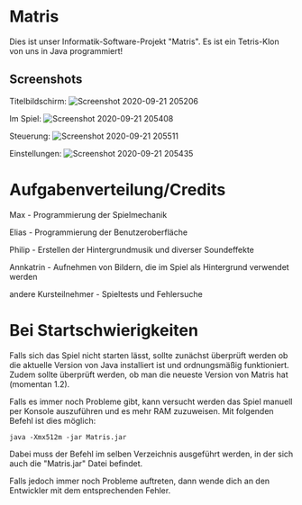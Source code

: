 # Matris

Dies ist unser Informatik-Software-Projekt "Matris". Es ist ein Tetris-Klon von uns in Java programmiert!

## Screenshots

Titelbildschirm:
![Screenshot 2020-09-21 205206](https://user-images.githubusercontent.com/63919891/93810079-6deb3080-fc4e-11ea-9618-a7ce2ac475c0.png)

Im Spiel:
![Screenshot 2020-09-21 205408](https://user-images.githubusercontent.com/63919891/93810074-6c216d00-fc4e-11ea-9c06-ac4eef7ecd83.png)

Steuerung:
![Screenshot 2020-09-21 205511](https://user-images.githubusercontent.com/63919891/93810040-63309b80-fc4e-11ea-87fb-d5a1ef3bcb10.png)

Einstellungen:
![Screenshot 2020-09-21 205435](https://user-images.githubusercontent.com/63919891/93810067-69bf1300-fc4e-11ea-9d01-ca2287f097c9.png)


# Aufgabenverteilung/Credits

Max - Programmierung der Spielmechanik

Elias - Programmierung der Benutzeroberfläche

Philip - Erstellen der Hintergrundmusik und diverser Soundeffekte

Annkatrin - Aufnehmen von Bildern, die im Spiel als Hintergrund verwendet werden

andere Kursteilnehmer - Spieltests und Fehlersuche


# Bei Startschwierigkeiten

Falls sich das Spiel nicht starten lässt, sollte zunächst überprüft werden ob die aktuelle Version von Java installiert ist und ordnungsmäßig funktioniert.
Zudem sollte überprüft werden, ob man die neueste Version von Matris hat (momentan 1.2).

Falls es immer noch Probleme gibt, kann versucht werden das Spiel manuell per Konsole auszuführen und es mehr RAM zuzuweisen. Mit folgenden Befehl ist dies möglich:

```
java -Xmx512m -jar Matris.jar
```

Dabei muss der Befehl im selben Verzeichnis ausgeführt werden, in der sich auch die "Matris.jar" Datei befindet.

Falls jedoch immer noch Probleme auftreten, dann wende dich an den Entwickler mit dem entsprechenden Fehler.
